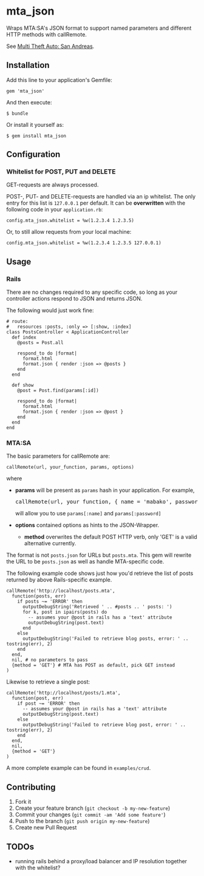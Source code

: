 # mta_json

Wraps MTA:SA's JSON format to support named parameters and different HTTP
methods with callRemote.

See [Multi Theft Auto: San Andreas](http://mtasa.com/).

## Installation

Add this line to your application's Gemfile:

    gem 'mta_json'

And then execute:

    $ bundle

Or install it yourself as:

    $ gem install mta_json

## Configuration

### Whitelist for POST, PUT and DELETE

GET-requests are always processed.

POST-, PUT- and DELETE-requests are handled via an ip whitelist. The only
entry for this list is `127.0.0.1` per default.
It can be **overwritten** with the following code in your `application.rb`:

    config.mta_json.whitelist = %w(1.2.3.4 1.2.3.5)

Or, to still allow requests from your local machine:

    config.mta_json.whitelist = %w(1.2.3.4 1.2.3.5 127.0.0.1)

## Usage

### Rails

There are no changes required to any specific code, so long as your controller
actions respond to JSON and returns JSON.

The following would just work fine:

    # route:
    #   resources :posts, :only => [:show, :index]
    class PostsController < ApplicationController
      def index
        @posts = Post.all

        respond_to do |format|
          format.html
          format.json { render :json => @posts }
        end
      end

      def show
        @post = Post.find(params[:id])

        respond_to do |format|
          format.html
          format.json { render :json => @post }
        end
      end
    end

### MTA:SA

The basic parameters for callRemote are:

    callRemote(url, your_function, params, options)

where

* **params** will be present as `params` hash in your application.
  For example,

  <pre>callRemote(url, your_function, { name = 'mabako', password = '****' })</pre>

  will allow you to use `params[:name]` and `params[:password]`

* **options** contained options as hints to the JSON-Wrapper.
    * **method** overwrites the default POST HTTP verb, only 'GET' is a valid
       alternative currently.

The format is not `posts.json` for URLs but `posts.mta`. This gem will rewrite
the URL to be `posts.json` as well as handle MTA-specific code.

The following example code shows just how you'd retrieve the list of posts
returned by above Rails-specific example.

    callRemote('http://localhost/posts.mta',
      function(posts, err)
        if posts ~= 'ERROR' then
          outputDebugString('Retrieved ' .. #posts .. ' posts: ')
          for k, post in ipairs(posts) do
            -- assumes your @post in rails has a 'text' attribute
            outputDebugString(post.text)
          end
        else
          outputDebugString('Failed to retrieve blog posts, error: ' .. tostring(err), 2)
        end
      end,
      nil, # no parameters to pass
      {method = 'GET'} # MTA has POST as default, pick GET instead
    )

Likewise to retrieve a single post:

    callRemote('http://localhost/posts/1.mta',
      function(post, err)
        if post ~= 'ERROR' then
          -- assumes your @post in rails has a 'text' attribute
          outputDebugString(post.text)
        else
          outputDebugString('Failed to retrieve blog post, error: ' .. tostring(err), 2)
        end
      end,
      nil,
      {method = 'GET'}
    )

A more complete example can be found in `examples/crud`.

## Contributing

1. Fork it
2. Create your feature branch (`git checkout -b my-new-feature`)
3. Commit your changes (`git commit -am 'Add some feature'`)
4. Push to the branch (`git push origin my-new-feature`)
5. Create new Pull Request

## TODOs

* running rails behind a proxy/load balancer and IP resolution together with
  the whitelist?

